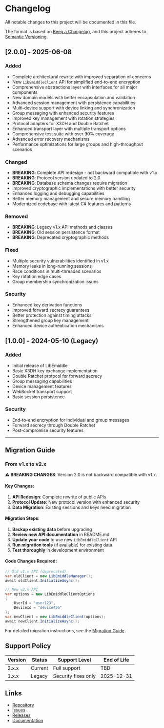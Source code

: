 # Changelog

All notable changes to this project will be documented in this file.

The format is based on [Keep a Changelog](https://keepachangelog.com/en/1.0.0/),
and this project adheres to [Semantic Versioning](https://semver.org/spec/v2.0.0.html).

## [2.0.0] - 2025-06-08

### Added
- Complete architectural rewrite with improved separation of concerns
- New `LibEmiddleClient` API for simplified end-to-end encryption
- Comprehensive abstractions layer with interfaces for all major components
- New domain models with better encapsulation and validation
- Advanced session management with persistence capabilities
- Multi-device support with device linking and synchronization
- Group messaging with enhanced security features
- Improved key management with rotation strategies
- Protocol adapters for X3DH and Double Ratchet
- Enhanced transport layer with multiple transport options
- Comprehensive test suite with over 90% coverage
- Advanced error recovery mechanisms
- Performance optimizations for large groups and high-throughput scenarios

### Changed
- **BREAKING**: Complete API redesign - not backward compatible with v1.x
- **BREAKING**: Protocol version updated to 2.0
- **BREAKING**: Database schema changes require migration
- Improved cryptographic implementations with better security
- Enhanced logging and debugging capabilities
- Better memory management and secure memory handling
- Modernized codebase with latest C# features and patterns

### Removed
- **BREAKING**: Legacy v1.x API methods and classes
- **BREAKING**: Old session persistence format
- **BREAKING**: Deprecated cryptographic methods

### Fixed
- Multiple security vulnerabilities identified in v1.x
- Memory leaks in long-running sessions
- Race conditions in multi-threaded scenarios
- Key rotation edge cases
- Group membership synchronization issues

### Security
- Enhanced key derivation functions
- Improved forward secrecy guarantees
- Better protection against timing attacks
- Strengthened group key management
- Enhanced device authentication mechanisms

## [1.0.0] - 2024-05-10 (Legacy)

### Added
- Initial release of LibEmiddle
- Basic X3DH key exchange implementation
- Double Ratchet protocol for forward secrecy
- Group messaging capabilities
- Device management features
- WebSocket transport support
- Basic session persistence

### Security
- End-to-end encryption for individual and group messages
- Forward secrecy through Double Ratchet
- Post-compromise security features

---

## Migration Guide

### From v1.x to v2.x

**⚠️ BREAKING CHANGES**: Version 2.0 is not backward compatible with v1.x.

#### Key Changes:
1. **API Redesign**: Complete rewrite of public APIs
2. **Protocol Update**: New protocol version with enhanced security
3. **Data Migration**: Existing sessions and keys need migration

#### Migration Steps:
1. **Backup existing data** before upgrading
2. **Review new API documentation** in README.md
3. **Update your code** to use new `LibEmiddleClient` API
4. **Run migration tools** (if available) for existing data
5. **Test thoroughly** in development environment

#### Code Changes Required:
```csharp
// Old v1.x API (deprecated)
var oldClient = new LibEmiddleManager();
await oldClient.InitializeAsync();

// New v2.x API
var options = new LibEmiddleClientOptions
{
    UserId = "user123",
    DeviceId = "device456"
};
var newClient = new LibEmiddleClient(options);
await newClient.InitializeAsync();
```

For detailed migration instructions, see the [Migration Guide](docs/MIGRATION.md).

## Support Policy

| Version | Status | Support Level | End of Life |
|---------|--------|---------------|-------------|
| 2.x.x   | Current | Full support | TBD |
| 1.x.x   | Legacy  | Security fixes only | 2025-12-31 |

## Links

- [Repository](https://github.com/rbenzing/LibEmiddle)
- [Issues](https://github.com/rbenzing/LibEmiddle/issues)
- [Releases](https://github.com/rbenzing/LibEmiddle/releases)
- [Documentation](README.md)
